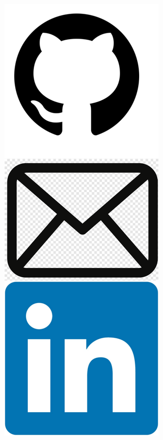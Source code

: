 [![GitHub Link](../../images/contact/github_logo.png)](https://github.com/Karsteski)
[![Email Link](../../images/contact/email_logo.png)](mailto:stephan@karsteski.com)
[![LinkedIn Link](../../images/contact/linkedin_logo.jpg)](https://www.linkedin.com/in/kareemskinner/)
